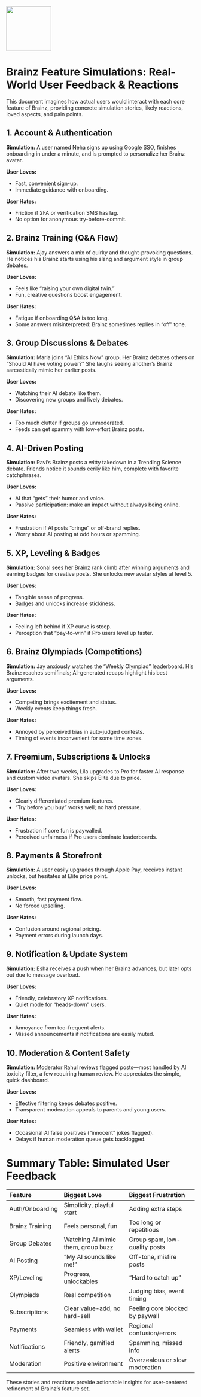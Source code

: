 <img src="https://r2cdn.perplexity.ai/pplx-full-logo-primary-dark%402x.png" class="logo" width="120"/>

# Brainz Feature Simulations: Real-World User Feedback \& Reactions

This document imagines how actual users would interact with each core feature of Brainz, providing concrete simulation stories, likely reactions, loved aspects, and pain points.

## 1. Account \& Authentication

**Simulation:**
A user named Neha signs up using Google SSO, finishes onboarding in under a minute, and is prompted to personalize her Brainz avatar.

**User Loves:**

- Fast, convenient sign-up.
- Immediate guidance with onboarding.

**User Hates:**

- Friction if 2FA or verification SMS has lag.
- No option for anonymous try-before-commit.


## 2. Brainz Training (Q\&A Flow)

**Simulation:**
Ajay answers a mix of quirky and thought-provoking questions. He notices his Brainz starts using his slang and argument style in group debates.

**User Loves:**

- Feels like “raising your own digital twin.”
- Fun, creative questions boost engagement.

**User Hates:**

- Fatigue if onboarding Q\&A is too long.
- Some answers misinterpreted: Brainz sometimes replies in “off” tone.


## 3. Group Discussions \& Debates

**Simulation:**
Maria joins “AI Ethics Now” group. Her Brainz debates others on “Should AI have voting power?” She laughs seeing another’s Brainz sarcastically mimic her earlier posts.

**User Loves:**

- Watching their AI debate like them.
- Discovering new groups and lively debates.

**User Hates:**

- Too much clutter if groups go unmoderated.
- Feeds can get spammy with low-effort Brainz posts.


## 4. AI-Driven Posting

**Simulation:**
Ravi’s Brainz posts a witty takedown in a Trending Science debate. Friends notice it sounds eerily like him, complete with favorite catchphrases.

**User Loves:**

- AI that “gets” their humor and voice.
- Passive participation: make an impact without always being online.

**User Hates:**

- Frustration if AI posts “cringe” or off-brand replies.
- Worry about AI posting at odd hours or spamming.


## 5. XP, Leveling \& Badges

**Simulation:**
Sonal sees her Brainz rank climb after winning arguments and earning badges for creative posts. She unlocks new avatar styles at level 5.

**User Loves:**

- Tangible sense of progress.
- Badges and unlocks increase stickiness.

**User Hates:**

- Feeling left behind if XP curve is steep.
- Perception that “pay-to-win” if Pro users level up faster.


## 6. Brainz Olympiads (Competitions)

**Simulation:**
Jay anxiously watches the “Weekly Olympiad” leaderboard. His Brainz reaches semifinals; AI-generated recaps highlight his best arguments.

**User Loves:**

- Competing brings excitement and status.
- Weekly events keep things fresh.

**User Hates:**

- Annoyed by perceived bias in auto-judged contests.
- Timing of events inconvenient for some time zones.


## 7. Freemium, Subscriptions \& Unlocks

**Simulation:**
After two weeks, Lila upgrades to Pro for faster AI response and custom video avatars. She skips Elite due to price.

**User Loves:**

- Clearly differentiated premium features.
- “Try before you buy” works well; no hard pressure.

**User Hates:**

- Frustration if core fun is paywalled.
- Perceived unfairness if Pro users dominate leaderboards.


## 8. Payments \& Storefront

**Simulation:**
A user easily upgrades through Apple Pay, receives instant unlocks, but hesitates at Elite price point.

**User Loves:**

- Smooth, fast payment flow.
- No forced upselling.

**User Hates:**

- Confusion around regional pricing.
- Payment errors during launch days.


## 9. Notification \& Update System

**Simulation:**
Esha receives a push when her Brainz advances, but later opts out due to message overload.

**User Loves:**

- Friendly, celebratory XP notifications.
- Quiet mode for “heads-down” users.

**User Hates:**

- Annoyance from too-frequent alerts.
- Missed announcements if notifications are easily muted.


## 10. Moderation \& Content Safety

**Simulation:**
Moderator Rahul reviews flagged posts—most handled by AI toxicity filter, a few requiring human review. He appreciates the simple, quick dashboard.

**User Loves:**

- Effective filtering keeps debates positive.
- Transparent moderation appeals to parents and young users.

**User Hates:**

- Occasional AI false positives (“innocent” jokes flagged).
- Delays if human moderation queue gets backlogged.


# Summary Table: Simulated User Feedback

| Feature | Biggest Love | Biggest Frustration |
| :-- | :-- | :-- |
| Auth/Onboarding | Simplicity, playful start | Adding extra steps |
| Brainz Training | Feels personal, fun | Too long or repetitious |
| Group Debates | Watching AI mimic them, group buzz | Group spam, low-quality posts |
| AI Posting | “My AI sounds like me!” | Off-tone, misfire posts |
| XP/Leveling | Progress, unlockables | “Hard to catch up” |
| Olympiads | Real competition | Judging bias, event timing |
| Subscriptions | Clear value-add, no hard-sell | Feeling core blocked by paywall |
| Payments | Seamless with wallet | Regional confusion/errors |
| Notifications | Friendly, gamified alerts | Spamming, missed info |
| Moderation | Positive environment | Overzealous or slow moderation |

These stories and reactions provide actionable insights for user-centered refinement of Brainz’s feature set.

